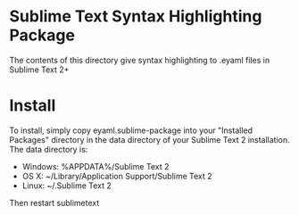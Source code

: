 Sublime Text Syntax Highlighting Package
========================================

The contents of this directory give syntax highlighting to .eyaml files in Sublime Text 2+

Install
=======

To install, simply copy eyaml.sublime-package into your "Installed Packages" directory in the data directory of your Sublime Text 2 installation. The data directory is:

* Windows: %APPDATA%/Sublime Text 2
* OS X: ~/Library/Application Support/Sublime Text 2
* Linux: ~/.Sublime Text 2

Then restart sublimetext

